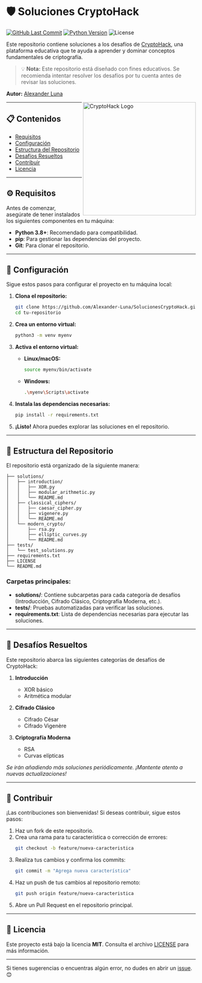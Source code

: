 
# 🛡️ Soluciones CryptoHack

[![GitHub Last Commit](https://img.shields.io/github/last-commit/alexander-luna/solucionescryptohack)](https://github.com/Alexander-Luna/SolucionesCryptoHack)
[![Python Version](https://img.shields.io/badge/Python-3.8%2B-blue)](https://www.python.org/)
![License](https://img.shields.io/badge/License-MIT-green)

Este repositorio contiene soluciones a los desafíos de [CryptoHack](https://cryptohack.org/), una plataforma educativa que te ayuda a aprender y dominar conceptos fundamentales de criptografía.

> 💡 **Nota:** Este repositorio está diseñado con fines educativos. Se recomienda intentar resolver los desafíos por tu cuenta antes de revisar las soluciones.

**Autor:** [Alexander Luna](https://github.com/Alexander-Luna)  

<img src="https://cryptohack.org/static/img/cryptohack.jpg" width="300" align="right" alt="CryptoHack Logo">

---

## 📋 Contenidos
- [Requisitos](#requisitos)
- [Configuración](#configuración)
- [Estructura del Repositorio](#estructura-del-repositorio)
- [Desafíos Resueltos](#desafíos-resueltos)
- [Contribuir](#contribuir)
- [Licencia](#licencia)

---

## ⚙️ Requisitos

Antes de comenzar, asegúrate de tener instalados los siguientes componentes en tu máquina:

- **Python 3.8+**: Recomendado para compatibilidad.
- **pip**: Para gestionar las dependencias del proyecto.
- **Git**: Para clonar el repositorio.

---

## 🚀 Configuración

Sigue estos pasos para configurar el proyecto en tu máquina local:

1. **Clona el repositorio:**
   ```bash
   git clone https://github.com/Alexander-Luna/SolucionesCryptoHack.git
   cd tu-repositorio
   ```

2. **Crea un entorno virtual:**
   ```bash
   python3 -m venv myenv
   ```

3. **Activa el entorno virtual:**
   - **Linux/macOS:**
     ```bash
     source myenv/bin/activate
     ```
   - **Windows:**
     ```bash
     .\myenv\Scripts\activate
     ```

4. **Instala las dependencias necesarias:**
   ```bash
   pip install -r requirements.txt
   ```

5. **¡Listo!** Ahora puedes explorar las soluciones en el repositorio.

---

## 📁 Estructura del Repositorio

El repositorio está organizado de la siguiente manera:

```plaintext
├── solutions/
│   ├── introduction/
│   │   ├── XOR.py
│   │   ├── modular_arithmetic.py
│   │   └── README.md
│   ├── classical_ciphers/
│   │   ├── caesar_cipher.py
│   │   ├── vigenere.py
│   │   └── README.md
│   └── modern_crypto/
│       ├── rsa.py
│       ├── elliptic_curves.py
│       └── README.md
├── tests/
│   └── test_solutions.py
├── requirements.txt
├── LICENSE
└── README.md
```

### Carpetas principales:
- **solutions/**: Contiene subcarpetas para cada categoría de desafíos (Introducción, Cifrado Clásico, Criptografía Moderna, etc.).
- **tests/**: Pruebas automatizadas para verificar las soluciones.
- **requirements.txt**: Lista de dependencias necesarias para ejecutar las soluciones.

---

## 🧩 Desafíos Resueltos

Este repositorio abarca las siguientes categorías de desafíos de CryptoHack:

1. **Introducción**
   - XOR básico
   - Aritmética modular

2. **Cifrado Clásico**
   - Cifrado César
   - Cifrado Vigenère

3. **Criptografía Moderna**
   - RSA
   - Curvas elípticas

*Se irán añadiendo más soluciones periódicamente. ¡Mantente atento a nuevas actualizaciones!*

---

## 🤝 Contribuir

¡Las contribuciones son bienvenidas! Si deseas contribuir, sigue estos pasos:

1. Haz un fork de este repositorio.
2. Crea una rama para tu característica o corrección de errores:
   ```bash
   git checkout -b feature/nueva-caracteristica
   ```
3. Realiza tus cambios y confirma los commits:
   ```bash
   git commit -m "Agrega nueva característica"
   ```
4. Haz un push de tus cambios al repositorio remoto:
   ```bash
   git push origin feature/nueva-caracteristica
   ```
5. Abre un Pull Request en el repositorio principal.

---

## 📄 Licencia

Este proyecto está bajo la licencia **MIT**. Consulta el archivo [LICENSE](LICENSE) para más información.

---

Si tienes sugerencias o encuentras algún error, no dudes en abrir un [issue](https://github.com/Alexander-Luna/SolucionesCryptoHack/issues). 😊